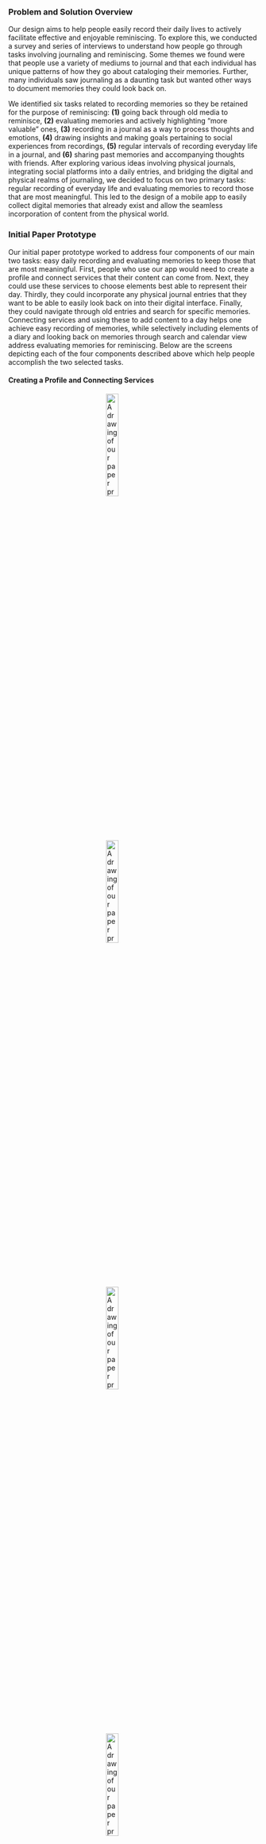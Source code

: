 ### Problem and Solution Overview
Our design aims to help people easily record their daily lives to actively facilitate effective and enjoyable reminiscing. To explore this, we conducted a survey and series of interviews to understand how people go through tasks involving journaling and  reminiscing. Some themes we found were that people use a variety of mediums to journal and that each individual has unique patterns of how they go about cataloging their memories. Further, many individuals saw journaling as a daunting task but wanted other ways to document memories they could look back on.

We identified six tasks related to recording memories so they be retained for the purpose of reminiscing: **(1)** going back through old media to reminisce, **(2)** evaluating memories and actively highlighting “more valuable” ones, **(3)** recording in a journal as a way to process thoughts and emotions, **(4)** drawing insights and making goals pertaining to social experiences from recordings, **(5)** regular intervals of recording everyday life in a journal, and **(6)** sharing past memories and accompanying thoughts with friends. After exploring various ideas involving physical journals, integrating social platforms into a daily entries, and bridging the digital and physical realms of journaling, we decided to focus on two primary tasks: regular recording of everyday life and evaluating memories to record those that are most meaningful. This led to the design of a mobile app to easily collect digital memories that already exist and allow the seamless incorporation of content from the physical world.


### Initial Paper Prototype
Our initial paper prototype worked to address four components of our main two tasks: easy daily recording and evaluating memories to keep those that are most meaningful. First, people who use our app would need to create a profile and connect services that their content can come from. Next, they could use these services to choose elements best able to represent their day. Thirdly, they could incorporate any physical journal entries that they want to be able to easily look back on into their digital interface. Finally, they could navigate through old entries and search for specific memories. Connecting services and using these to add content to a day helps one achieve easy recording of memories, while selectively including elements of a diary and looking back on memories through search and calendar view address evaluating memories for reminiscing. Below are the screens depicting each of the four components described above which help people accomplish the two selected tasks.


#### Creating a Profile and Connecting Services

<p>
<img src="paper_login.jpg" width="23%" style="max-width: 110px; display: block; margin: auto;" alt="A drawing of our paper prototype's login screen.">
<img src="paper_link_1.jpg" width="23%" style="max-width: 110px; display: block; margin: auto;" alt="A drawing of our paper prototype's screen to link accounts from other social media services to reminice.">
<img src="paper_link_2.jpg" width="23%" style="max-width: 110px; display: block; margin: auto;" alt="A drawing of our paper prototype's screen to link accounts with spotify, health, and google photos selected with green checkmarks.">
<img src="sign_up.jpg" width="23%" style="max-width: 110px; display: block; margin: auto;" alt="A drawing of our paper prototype's sign up screen with text entry boxes for email, password, and confirm password.">
</p>

#### Curating a Digital Scrapbook

<p>
<img src="paper_home.jpg" width="40%" style="max-width: 110px; display: block; margin: auto;" alt="The home screen of our paper prototype with tiles for today, a year ago, viewing past entries, editing past entries, and settings and the paper prototypes day view with no content and an add content button.">
<img src="paper_add_to_day.jpg" width="40%" style="max-width: 110px; display: block; margin: auto;" alt="A drawing of our paper prototypes add to day view with the expanded add content tile containing buttons for various forms of conent entry and another screen depicting added content from spotify.">
<img src="paper_complete_day.jpg" width="20%" style="max-width: 110px; display: block; margin: auto;" alt="A drawing of our paper prototype's day view screen with photos, spotify, and a journal entry added and a share button in the lower right corner.">
</p>

#### Uploading from Physical to Digital

<p>
<img src="prototype_journal_1.jpg" width="23%" style="max-width: 110px; display: block; margin: auto;" alt="A drawing of our paper prototype's journal entry upload screens, showing a camera on a journal entry with a shutter button.">
<img src="prototype_journal_2.jpg" width="23%" style="max-width: 110px; display: block; margin: auto;" alt="A drawing of our paper prototype's journal entry upload screens showing a journal entries photo with some sentences highlighted for inclusion and buttons on the bottom menu to select, erase, or strike.">
<img src="prototype_journal_3.jpg" width="23%" style="max-width: 110px; display: block; margin: auto;" alt="A drawing of our paper prototype's journal entry upload screens showing the selected entries converted to text each with checkmarks on the left side and a space to add comments, the bottom menu shows a go back and yes option for uploading.">
</p>

#### Looking Back on Memories

<p>
<img src="paper_calendar_1.jpg" width="23%" style="max-width: 110px; display: block; margin: auto;" alt="A drawing of the paper prototype's calendar screen which shows the past entries. The entries can be shown in a day, week, or month view and months can be navigated with the arrows. The calendar shows each day and a series of icons for each day representing the types of entries made for that day. The bottom contains a menu to filter these entries by specific types.">
<img src="paper_calendar_2.jpg" width="23%" style="max-width: 110px; display: block; margin: auto;" alt="A continuation of the paper prototype's calendar screen which shows the past entries showing filtering for text entries and instead of icons the calendar shows the initial text of each day's entry.">
<img src="paper_search_1.jpg" width="23%" style="max-width: 110px; display: block; margin: auto;" alt="A drawing of our paper prototype's search screen with a search for mountains resulting in a text entry, a spotify song, and a photo.">
<img src="paper_search_2.jpg" width="23%" style="max-width: 110px; display: block; margin: auto;" alt="A drawing of our paper prototype's stat screen with the counts of various types of entries shown for each day.">
</p>


### Testing Process

We started testing with an evaluation based on Nielsen’s heuristics to get feedback on the overall practicality and ease of use of the approach of our app. From this, we proceeded with a series of refinements on our design and usability tests to gather empirical data on how people interact with our design.

Our heuristic evaluation was conducted in class with another HCI student as the participant. Then, our usability testing involved three college-aged males: two were respondents to our initial survey about journaling and one was another HCI student.

In our initial usability test, we presented our participant with our design and prompted them to do a series of specific tasks. In the test, Lucia was the observer taking written notes, Patrick was the computer, Mitchell was the facilitator, and Dana the observer taking pictures and videos (with the permission of the participant). When appropriate, everyone prompted the participant with any clarifying questions they had.

At the beginning of the test, Dana explained the main idea of our project and what we would be asking him to do. She also asked if he was okay with us taking videos and photos. Then, we asked him to complete the following tasks:

1. Create a new account
2. Add a new entry from an existing physical journal
3. Look back on a specific day
4. Search for memories related to “skiing”
5. Look at the stats for physical-journal memories
6. Unlink applications from his account

In performing the tasks, we requested that the participant share his thought process. After he completed the tasks, we asked if he had any input on the design and if there were any tasks he found particularly confusing or unintuitive.

In hindsight, the focus of this first usability test gravitated heavily towards the basic functionality of the app, such as whether the buttons made intuitive sense, which may have been influenced by the heuristic evaluation mindset. Additionally, we felt that we provided a little too much context and guidance in the first usability test, which made it easy for the participant due to artificial subgoals and, in some situations, pre-given answers. Hence, we refined our process to focus more on testing for the two primary tasks, looking out for how well our prototype allowed participants to accomplish them. To account for the realizations about over-guidance, we decided to coach less, and when explaining tasks we made sure our language did not align with any labels on the screen, making the necessary adjustments in order to avoid accidental guiding.  

### Testing Results and Prototype Refinement

Through our usability research we identified several issues surrounding our paper prototype. A majority of the issues centered around 3 themes. The first was icon clarity: assuring that the visual aspect of our icons clearly conveyed its action. The second was minimalistic design: advocating for a more simplistic application and removing clutter. And the last was consistency in screens: making sure all symbols and designs were uniform throughout screens.

The in-class heuristic evaluation mainly helped us in identifying consistency errors throughout our application (button/screen names, locations of navigation, etc.). Thus, before conducting our usability test, most of these issues were fixed. As stated, this addressed the theme of consistency in screens.

In our first usability test, we noticed that the participant was unclear on how to select/deselect parts of a physical journal entry. This issue was mainly an icon clarity problem but also pertained to minimalistic design. Because of this, we simplified the screen and used clearer action words to indicate the use of each button. Although not pictured, the after screen would portray a greyed out image of the journal entry. When the user would select the phrases he/she wanted, they would no longer be greyed out.

Before: <p><img src="select_before.jpg" width="23%" style="max-width: 110px; display: block; margin: auto;" alt="A drawing of our initial paper prototype's select screen which comes up after a user takes an image of their physical journal entry. The screen shows highlighted and struck out text, and three buttons labeled: Select, Erase, and Strike, on the bottom of the screen."></p>
After: <p><img src="select_after_1.jpg" width="23%" style="max-width: 110px; display: block; margin: auto;" alt="A revised version of the screen that simplified the buttons from select, erase and strike, to just select and deselect. We found the inclusion of strike could be confusing to users, on how it is different from erase. We also added select all/deselect all buttons as well as undo and redo for greater control and ease of use."><img src="select_after_2.jpg" width="23%" style="max-width: 110px; display: block; margin: auto;" alt="A mockup to more clearly show the flow of how it would be used. An example photo of a physical journal entry is shown in the frame, but it is noticeably lightened/greyed out."><img src="select_after_3.jpg" width="23%" style="max-width: 110px; display: block; margin: auto;" alt="Shows the next step in the flow, with an outline of a user's hand, finger extended dragging over a sentence in the photo. There is a rectangular trail left by the finger in which that sentence is visibly clearer than the rest of the image."><img src="select_after_4.jpg" width="23%" style="max-width: 110px; display: block; margin: auto;" alt="A picture of the screen showing the end of the flow, with the selected text in a clear box within the image of the journal while the unselected text is still lightened/greyed out."></p>

In our first and second usability test we discovered that participants were not sure about the difference between uploading from a physical journal and taking a photo. To make this clear, we made the icons and their captions connect more with the physical actions. In all, this was an icon clarity issue.

Before: <p><img src="scan_journal_before.jpg" width="23%" style="max-width: 110px; display: block; margin: auto;" alt="A drawing of our inital paper prototype screen depicting the add content options after the add content button is pressed on the day view. During our testing we found that participants were confused by the 'Take a photo' button, which they were supposed to press to upload photos of their physical journal entries."></p>
After: <p><img src="scan_journal_after.jpg" width="23%" style="max-width: 110px; display: block; margin: auto;" alt="A drawing of our revised screen to clear up the confusion from our initial prototype. There is now a new icon with a journal and a phone over it labeled 'Take a scanned photo of a journal', as well as the original icon of the camera now labeled 'Take a normal photo'. There are also the same counterparts for selected a photo from the phone's photo gallery."></p>

Lastly, we discovered two main issues in our third usability test. The first was that the participant wished to return to the onboarding tutorial. This issue did not pertain to any of the themes, but we felt that it was important to include. Originally, these screens were only visible when the user signed-up. We subsequently added an option in the settings menu that would allow for this functionality. This is shown on the right-most screen where it says “review onboarding screens”.

Before: <p><img src="settings_before.jpg" width="23%" style="max-width: 110px; display: block; margin: auto;" alt="A drawing of our inital paper prototype screen depicting the settings page."></p>
After: <p><img src="settings_after.jpg" width="23%" style="max-width: 110px; display: block; margin: auto;" alt="A drawing of our revised paper prototype depicting the settings page. Notice the new inclusion of a button to review the onboarding screens."></p>

Secondly, we found that the participant had difficulty knowing how to delete part of an entry. As part of our initial paper prototype, we had a swipe left functionality for delete. This was a minimalistic design issue. At first we wanted to create a very simple design but it was not intuitive for the participants. Because of this, we decided to incorporate an edit mode that would have a garbage icon to delete entries. We felt that this would be visually clear and more readily understood.

Before: <p><img src="delete_before.jpg" width="23%" style="max-width: 110px; display: block; margin: auto;" alt="A drawing of our inital paper prototype screen showing the action of deleting an item from the day view. The user has swiped left on an entry to reveal a delete and share icon for that item."></p>
After: <p><img src="delete_after.jpg" width="23%" style="max-width: 110px; display: block; margin: auto;" alt="A drawing of our revised paper prototype screen showing the new edit mode view, where a user is able to see the delete buttons clearly for each entry, without needing any hidden gestures, as well as undo and redo buttons of the bottom bar for more control."></p>

Overarching feedback from design critiques helped us address some of the layout, cluttering, and visual concerns associated with our design and further improve the prototype.

### Final Paper Prototype:

After our testing, we were able spot inconsistencies between screens and add functionality that helped users better accomplish the two tasks. Some critical aspects of the initial prototype include lack of clarity of some buttons and processes, such as adding scanned journal entries.

We refined how users accomplish the task of daily recording by adding a suggestions button, which would provide the option to auto-populate the day with entries drawn from different connected sources. Users can easily tap or drag those elements into their day, which saves them time. This contributes to the first task because one of the major pain points deterring people from journaling was how time consuming it is, so this suggestion feature aims to make recording more efficient.

<p>
<img src="onboarding_1.jpg" width="23%" style="max-width: 110px; display: block; margin: auto;" alt="Final paper prototype screen that demonstrates the adding content flow">
</p>

We also refined how users accomplish the task of evaluating and selecting memories they want to keep. Initially, we only had a way to add and share content, but did not have a way to delete added entries. We realized that people may at times like to go back to an old day and want to delete their past entries, or potentially undo an entry accidentally just added. This not only supports Nielsen’s heuristic of “Control and Freedom” but also our task because it allows users to remove unwanted memories or moments of regret.

<p>
<img src="onboarding_1.jpg" width="23%" style="max-width: 110px; display: block; margin: auto;" alt="Final paper prototype screen that shows the viewing of memories and how they can be manipulated">
</p>

Developed with these two main tasks in mind, below is the complete final paper prototype:

#### First Time Onboarding and Logging In

<p>
<img src="onboarding_1.jpg" width="23%" style="max-width: 110px; display: block; margin: auto;" alt="Final paper prototype onboarding screen with the logo and login and sign up options">
<img src="onboarding_2.jpg" width="23%" style="max-width: 110px; display: block; margin: auto;" alt="Final paper prototype screen showing how a new user signs up for an account">
<img src="onboarding_3.jpg" width="23%" style="max-width: 110px; display: block; margin: auto;" alt="Onboarding screen introducing remi-nice to the user">
<img src="onboarding_4.jpg" width="23%" style="max-width: 110px; display: block; margin: auto;" alt="Onboarding screen introducing more elements of remi-nice to the user">
<img src="onboarding_5.jpg" width="23%" style="max-width: 110px; display: block; margin: auto;" alt="Onboarding screen introducing more elements of remi-nice to the user">
<img src="onboarding_6.jpg" width="23%" style="max-width: 110px; display: block; margin: auto;" alt="Final paper prototype onboarding screen welcoming the user to the app and prompting them to get started">
</p>

#### Connecting Services

<p>
<img src="services_1.jpg" width="23%" style="max-width: 110px; display: block; margin: auto;" alt="Screen showing the numerous sources the user can connect, all unchecked">
<img src="services_2.jpg" width="23%" style="max-width: 110px; display: block; margin: auto;" alt="Screen showing the numerous sources the user can connect, some checked with blue checks, others left unchecked">
</p>

#### Home and Settings Pages

<p>
<img src="home.jpg" width="23%" style="max-width: 110px; display: block; margin: auto;" alt="Final paper prototype home screen with 'today',  calendar and settings options">
<img src="settings_after.jpg" width="23%" style="max-width: 110px; display: block; margin: auto;" alt="Final paper prototype settings screen allowing to toggle connected services, access account details, and change layout">
</p>

#### Day View and Adding/Removing Content

<p>
<img src="day_1.jpg" width="23%" style="max-width: 110px; display: block; margin: auto;" alt="Final paper prototype 'Today' screen with no content added yet, with date slider and sharing options">
<img src="day_2.jpg" width="23%" style="max-width: 110px; display: block; margin: auto;" alt="Screen showing how content can be added, either from photos or connected services">
<img src="day_3.jpg" width="23%" style="max-width: 110px; display: block; margin: auto;" alt="Screen showing 'Today' after content was added and the options for interacting wit memories (such as deleting and sharing)">
</p>

#### Adding a Journal Entry

<p>
<img src="add_journal_1.jpg" width="23%" style="max-width: 110px; display: block; margin: auto;" alt="Final paper prototype screen demonstrating how a physical entery would be captured">
<img src="add_journal_2.jpg" width="23%" style="max-width: 110px; display: block; margin: auto;" alt="Final paper prototype showing the journal entry select/deselect options">
<img src="add_journal_3.jpg" width="23%" style="max-width: 110px; display: block; margin: auto;" alt="Screen showing the selected text from physical journal entries">
<img src="add_journal_4.jpg" width="23%" style="max-width: 110px; display: block; margin: auto;" alt="Screen for confirming and uploading checked selections">
</p>

#### Calendar View, Search, and Statistics

<img src="calendar.jpg" width="23%" style="max-width: 110px; display: block; margin: auto;" alt="Final paper prototype screen showing the calendar with options to search, see stats, and filter by type of memory">
<img src="search.jpg" width="23%" style="max-width: 110px; display: block; margin: auto;" alt="Screen showing an example of the search page and how it uses keywords to return memory results">
<img src="stats.jpg" width="23%" style="max-width: 110px; display: block; margin: auto;" alt="Screen showing the stats based on the calendar, based on types of memories, days, and other trends">

### Digital Mockup:

In our digital mockup, we focused on the same two tasks as our paper prototype: regular recording of everyday life and evaluation of memories to actively highlight more valuable ones. We divided the mockup into several different views: onboarding, home and settings, adding content, deleting content, sharing content, calendar, search, and statistics. We address the tasks in each of these views.

In transitioning from our paper prototype to our digital mockup we had to make considerations about fonts and textures. We wanted to maintain the simplicity of our app, but use shadows to add a degree of texture and convey that certain elements are buttons. We also needed to make some changes regarding which menus and navigation were shown on each screen to abide by our theme of minimalistic design.

In the onboarding screens, we mainly focused on the first task. We felt that making onboarding fast and easy would make users more likely to record regularly. Additionally, we gave the option of linking different accounts so that a user can easily capture different parts of his/her life.

<p>
<img src="digital_on_1.jpg" width="23%" style="max-width: 110px; display: block; margin: auto;" alt="Digital mockup version of the login screen, with the logo, log in, and sign up ">
<img src="digital_on_7.jpg" width="23%" style="max-width: 110px; display: block; margin: auto;" alt="Digital version of the sign in screen, waiting for email and password input ">
<img src="digital_on_2.jpg" width="23%" style="max-width: 110px; display: block; margin: auto;" alt="Account confirmation page">
<img src="digital_on_3.jpg" width="23%" style="max-width: 110px; display: block; margin: auto;" alt="Onboarding/explanation screen for the app ">
<img src="digital_on_4.jpg" width="23%" style="max-width: 110px; display: block; margin: auto;" alt="Onboarding/explanation screen for the app explaining service inclusion ">
<img src="digital_on_5.jpg" width="23%" style="max-width: 110px; display: block; margin: auto;" alt="Onboarding/explanation screen for the app explaining physical journal uploading ">
<img src="digital_on_6.jpg" width="23%" style="max-width: 110px; display: block; margin: auto;" alt="Digital mockup of the account creation screen, asking for name, email, and password ">
<img src="digital_on_8.jpg" width="23%" style="max-width: 110px; display: block; margin: auto;" alt="Digital mockup of page showing services that can be connected, all unchecked">
<img src="digital_on_9.jpg" width="23%" style="max-width: 110px; display: block; margin: auto;" alt="Digital mockup of page showing services that can be connected, with some selected ones checked with a green check">
</p>

In the home screen, we addressed task 1 by making it easy to interact with the app and begin recording memories.

<p>
<img src="digital_home.jpg" width="23%" style="max-width: 110px; display: block; margin: auto;" alt="Digital mockup of the home screen with 'Today', memories, and a tool bar showing flow options">
<img src="digital_settings.jpg" width="23%" style="max-width: 110px; display: block; margin: auto;" alt="Mockup of the final settings screen, showing profile options, ability to review onboarding screens, toggle connected services, and ability to log out. ">
</p>

Adding content addressed the first task. It clarified how to record your day. This was accomplished through the simple “+” icon to add content.

<p>
<img src="digital_day_1" width="23%" style="max-width: 110px; display: block; margin: auto;" alt="Screen showing 'Your Story'/'Today' without content added yet, but with ability to change the date, and to add/delete/share content. ">
<img src="digital_day_2" width="23%" style="max-width: 110px; display: block; margin: auto;" alt="Screen showing expanded add content options with services and suggestions">
<img src="digital_day_4" width="23%" style="max-width: 110px; display: block; margin: auto;" alt="Screen in 'add content' mode with an added memory to the day's story ">
<img src="digital_day_3" width="23%" style="max-width: 110px; display: block; margin: auto;" alt="Screen showing day's story after content was added, with option to add/delete/share">
</p>

Delete and share content directly accomplishes task two. It allows a user to pick and choose what he/she wants to remember. For example, if a particular part of the day was not enjoyable, they could choose to delete that memory. This works vice-versa with a positive memory and sharing.

#### Delete Content

<p>
<img src="digital_delete_1.jpg" width="23%" style="max-width: 110px; display: block; margin: auto;" alt="'Your story' screen before delete functionality has been used, with options to add/delete/share">
<img src="digital_delete_2.jpg" width="23%" style="max-width: 110px; display: block; margin: auto;" alt="Screen after delete has been selected, with all memories up for selection">
<img src="digital_delete_3.jpg" width="23%" style="max-width: 110px; display: block; margin: auto;" alt="'Your story' screen demonstrating the delete functionality, with certain memories selected with green checks ">
<img src="digital_delete_4.jpg" width="23%" style="max-width: 110px; display: block; margin: auto;" alt="'Your story' screen demonstrating the delete functionality, with certain memories selected with green checks ">
<img src="digital_delete_5.jpg" width="23%" style="max-width: 110px; display: block; margin: auto;" alt="Updated 'Your story' page after">
</p>

#### Share Content

<p>
<img src="digital_share_1.jpg" width="23%" style="max-width: 110px; display: block; margin: auto;" alt="'Your story' screen before share functionality has been used, with options to add/delete/share ">
<img src="digital_share_2.jpg" width="23%" style="max-width: 110px; display: block; margin: auto;" alt="Screen after search has been selected, with all memories up for selection">
<img src="digital_share_3.jpg" width="23%" style="max-width: 110px; display: block; margin: auto;" alt="'Your story' screen demonstrating the sharing functionality, with certain memories selected with green checks ">
<img src="digital_share_4.jpg" width="23%" style="max-width: 110px; display: block; margin: auto;" alt="'Your story' screen demonstrating the sharing functionality, with certain memories selected with green checks ">
</p>

Calendar, search, and statistics addresses both tasks. For the first task (regular recording), it provides a day, week, and month view for the user. We felt that this would aid regular recording because a user could see when and how often he/she has been recording. Secondly, the search and the statistics views allow a user to filter through memories. This provides a platform for a user to “evaluate memories and actively highlight more valuable ones.”

<p>
<img src="digital_calendar.jpg" width="23%" style="max-width: 110px; display: block; margin: auto;" alt="Digital mockup of the calendar screen, showing a month with icons represented memories that can be filtered, as well as search and stats options">
<img src="digital_search.jpg" width="23%" style="max-width: 110px; display: block; margin: auto;" alt="Digital mockup of search screen demonstrating how keywords could be used to show memories">
<img src="digital_stats.jpg" width="23%" style="max-width: 110px; display: block; margin: auto;" alt="Digital mockup of the stats pages showing the days recored, the number of each type of memories, and visible trends ">
</p>
